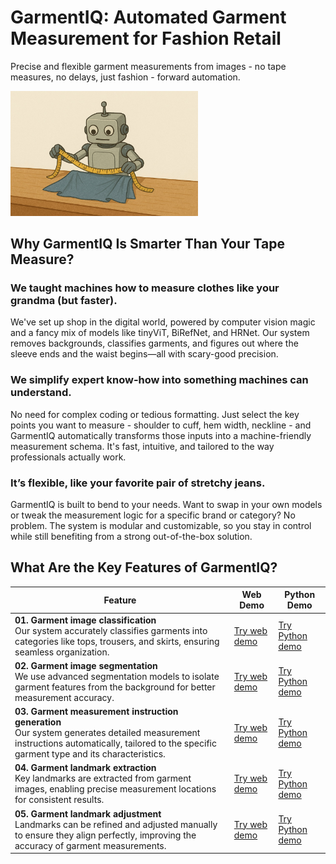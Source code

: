 # GarmentIQ: Automated Garment Measurement for Fashion Retail

Precise and flexible garment measurements from images - no tape measures, no delays, just fashion - forward automation.

<img src="https://raw.githubusercontent.com/lygitdata/GarmentIQ/refs/heads/gh-pages/asset/img/bg.jpg" alt="GatmentIQ Background Image" width="300px"/>

## Why GarmentIQ Is Smarter Than Your Tape Measure?

### We taught machines how to measure clothes like your grandma (but faster).

We've set up shop in the digital world, powered by computer vision magic and a fancy mix of models like tinyViT, BiRefNet, and HRNet. Our system removes backgrounds, classifies garments, and figures out where the sleeve ends and the waist begins—all with scary-good precision.

### We simplify expert know-how into something machines can understand.

No need for complex coding or tedious formatting. Just select the key points you want to measure - shoulder to cuff, hem width, neckline - and GarmentIQ automatically transforms those inputs into a machine-friendly measurement schema. It's fast, intuitive, and tailored to the way professionals actually work.

### It’s flexible, like your favorite pair of stretchy jeans.

GarmentIQ is built to bend to your needs. Want to swap in your own models or tweak the measurement logic for a specific brand or category? No problem. The system is modular and customizable, so you stay in control while still benefiting from a strong out-of-the-box solution.

## What Are the Key Features of GarmentIQ?

| Feature | Web Demo | Python Demo |
|---------|----------|-------------|
| **01. Garment image classification**<br/>Our system accurately classifies garments into categories like tops, trousers, and skirts, ensuring seamless organization. | [Try web demo](#) | [Try Python demo](#) |
| **02. Garment image segmentation**<br/>We use advanced segmentation models to isolate garment features from the background for better measurement accuracy. | [Try web demo](#) | [Try Python demo](#) |
| **03. Garment measurement instruction generation**<br/>Our system generates detailed measurement instructions automatically, tailored to the specific garment type and its characteristics. | [Try web demo](#) | [Try Python demo](#) |
| **04. Garment landmark extraction**<br/>Key landmarks are extracted from garment images, enabling precise measurement locations for consistent results. | [Try web demo](#) | [Try Python demo](#) |
| **05. Garment landmark adjustment**<br/>Landmarks can be refined and adjusted manually to ensure they align perfectly, improving the accuracy of garment measurements. | [Try web demo](#) | [Try Python demo](#) |

